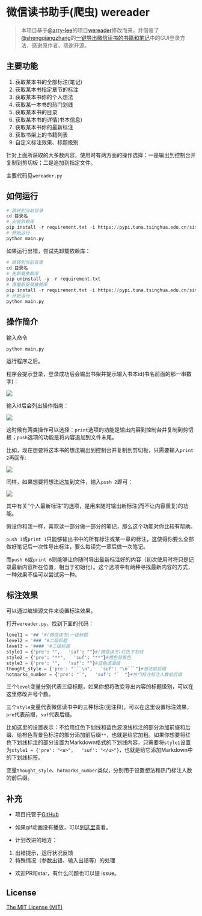 # 微信读书助手(爬虫) wereader

> 本项目基于[@arry-lee](https://github.com/arry-lee)的项目[wereader](https://github.com/arry-lee/wereader/issues/20)修改而来，并借鉴了[@shengqiangzhang](https://github.com/shengqiangzhang)的[一键导出微信读书的书籍和笔记]([https://github.com/shengqiangzhang/examples-of-web-crawlers/tree/master/12.%E4%B8%80%E9%94%AE%E5%AF%BC%E5%87%BA%E5%BE%AE%E4%BF%A1%E8%AF%BB%E4%B9%A6%E7%9A%84%E4%B9%A6%E7%B1%8D%E5%92%8C%E7%AC%94%E8%AE%B0](https://github.com/shengqiangzhang/examples-of-web-crawlers/tree/master/12.一键导出微信读书的书籍和笔记))中的GUI登录方法，感谢原作者、感谢开源。

## 主要功能

1. 获取某本书的全部标注(笔记)
2. 获取某本书指定章节的标注
3. 获取某本书你的个人想法
4. 获取某一本书的热门划线
5. 获取某本书的目录
6. 获取某本书的详情(书本信息)
7. 获取某本书你的最新标注
8. 获取书架上的书籍列表
9. 自定义标注效果、标题级别

针对上面所获取的大多数内容，使用时有两方面的操作选择：一是输出到控制台并复制到剪切板；二是追加到指定文件。

主要代码见`wereader.py`

## 如何运行

```python
# 跳转到当前目录
cd 目录名
# 安装依赖库
pip install -r requirement.txt -i https://pypi.tuna.tsinghua.edu.cn/simple
# 开始运行
python main.py
```

如果运行出错，尝试先卸载依赖库：

```python
# 跳转到当前目录
cd 目录名
# 先卸载依赖库
pip uninstall -y -r requirement.txt
# 再重新安装依赖库
pip install -r requirement.txt -i https://pypi.tuna.tsinghua.edu.cn/simple
# 开始运行
python main.py
```

## 操作简介

输入命令

```
python main.py
```

运行程序之后。

程序会提示登录，登录成功后会输出书架并提示输入书本id(书名前面的那一串数字)：

![](https://img2020.cnblogs.com/blog/1934175/202005/1934175-20200511212839422-1766996009.gif)

输入id后会列出操作指南：

![](https://img2020.cnblogs.com/blog/1934175/202005/1934175-20200511212905982-1293929952.png)

这时候有两类操作可以选择：`print`选项的功能是输出内容到控制台并复制到剪切板；`push`选项的功能是将内容追加到文件末尾。

比如，现在想要将这本书的想法输出到控制台并复制到剪切板，只需要输入`print 2`再回车:

![](https://img2020.cnblogs.com/blog/1934175/202005/1934175-20200511212918007-526172681.gif)

同样，如果想要将想法追加到文件，输入`push 2`即可：

![](https://img2020.cnblogs.com/blog/1934175/202005/1934175-20200511212927327-461054829.gif)

其中有关“个人最新标注”的选项，是用来随时输出新标注(而不让内容重复)的功能。

假设你和我一样，喜欢读一部分做一部分的笔记，那么这个功能对你比较有帮助。

`push 1`或`print 1`只能够输出书中的所有标注或某一章的标注，这使得你要么全部做好笔记后一次性导出标注，要么每读完一章后做一次笔记。

而`push 6`或`print 6`则能够让你随时导出最新标注好的内容（初次使用时将只是记录最新内容所在位置，相当于初始化）。这个选项中有两种寻找最新内容的方式，一种效果不佳可以尝试另一种。

## 标注效果

可以通过编辑源文件来设置标注效果。

打开`wereader.py`，找到下面的代码：

```python
level1 = '## '#(微信读书)一级标题
level2 = '### '#二级标题
level3 = '#### '#三级标题
style1 = {'pre': "",   'suf': ""}#(微信读书)红色下划线
style2 = {'pre': "**",   'suf': "**"}#橙色背景色
style3 = {'pre': "",   'suf': ""}#蓝色波浪线
thought_style = {'pre': "```\n",   'suf': "\n```"}#想法前后缀
hotmarks_number = {'pre': "`",   'suf': "`  "}#热门标注标注人数前后缀
```

三个`level`变量分别代表三级标题，如果你想将改变导出内容的标题级别，可以在这里修改井号个数。

三个`style`变量代表微信读书中的三种标注(见注释)，可以在这里设置标注效果，`pre`代表前缀，`suf`代表后缀。

比如这里的设置表示：不给用红色下划线和蓝色波浪线标注的部分添加前缀和后缀、给橙色背景色标注的部分添加前后缀`**`，也就是给它加粗。如果你想要将红色下划线标注的部分设置为Markdown格式的下划线内容，只需要将`style1`设置为`style1 = {'pre': "<u>",   'suf': "</u>"}`，也就是给它添加Markdown中的下划线标签。

变量`thought_style`、`hotmarks_number`类似，分别用于设置想法和热门标注人数的前后缀。

## 补充

- 项目托管于[GitHub](https://github.com/liuhao326/pythontools/tree/master/wereader)

- 如果gif动画没有播放，可以到[这里](https://www.cnblogs.com/Higurashi-kagome/p/12872060.html)查看。

- 计划改进的地方：

1. 出错提示，运行状况反馈
2. 特殊情况（参数出错、输入出错等）的处理

- 欢迎PR和star，有什么问题也可以提 issue。

## License

[The MIT License (MIT)](http://opensource.org/licenses/MIT)

